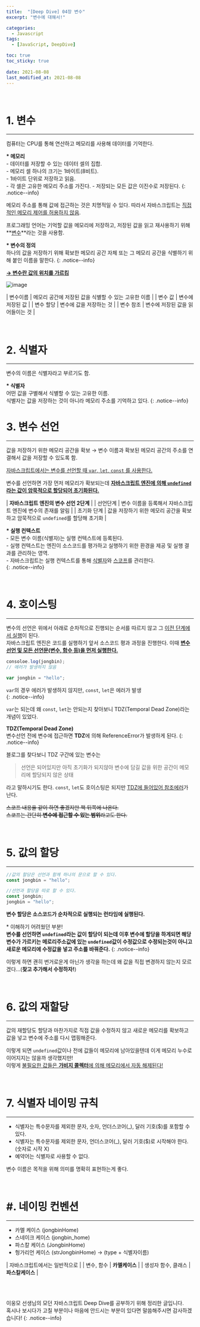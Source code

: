 ```yaml
---
title:  "[Deep Dive] 04장 변수"
excerpt: "변수에 대해서!"

categories:
  - Javascript
tags:
  - [JavaScript, DeepDive]

toc: true
toc_sticky: true
 
date: 2021-08-08
last_modified_at: 2021-08-08
---
```


<br>

# 1. 변수
---

컴퓨터는 CPU를 통해 연산하고 메모리를 사용해 데이터를 기억한다.

**\* 메모리**  
\- 데이터를 저장할 수 있는 데이터 셀의 집합.  
\- 메모리 셀 하나의 크기는 1바이트(8비트).  
\- 1바이트 단위로 저장하고 읽음.  
\- 각 셀은 고유한 메모리 주소를 가진다.
\- 저장되는 모든 값은 이진수로 저장된다.
{: .notice--info}

메모리 주소를 통해 값에 접근하는 것은 치명적일 수 있다. 따라서 자바스크립트는 <u>직접적인 메모리 제어를 허용하지 않음</u>.

프로그래밍 언어는 기억할 값을 메모리에 저장하고, 저장된 값을 읽고 재사용하기 위해 **<u>변수</u>**라는 것을 사용함.  

**\* 변수의 정의**  
하나의 값을 저장하기 위해 확보한 메모리 공간 자체 또는 그 메모리 공간을 식별하기 위해 붙인 이름을 말한다.
{: .notice--info}

**<u>→ 변수란 값의 위치를 가르킴</u>**

![image](https://junwoo45.github.io/static/c095036b225ed4f6ebc1ca31f1be2c91/87200/memory1.jpg)

| 변수이름 | 메모리 공간에 저장된 값을 식별할 수 있는 고유한 이름 |
| 변수 값 | 변수에 저장된 값 |
| 변수 할당 | 변수에 값을 저장하는 것 |
| 변수 참조 | 변수에 저장된 값을 읽어들이는 것 |

<br>


# 2. 식별자
---
변수의 이름은 식별자라고 부르기도 함.  

**\* 식별자**  
어떤 값을 구별해서 식별할 수 있는 고유한 이름.  
식별자는 값을 저장하는 것이 아니라 메모리 주소를 기억하고 있다.
{: .notice--info}
<br>


# 3. 변수 선언
---

값을 저장하기 위한 메모리 공간을 확보 → 변수 이름과 확보된 메모리 공간의 주소를 연결해서 값을 저장할 수 있도록 함.  

<u>자바스크립트에서는 변수를 선언할 때 `var`, `let`, `const` 를 사용한다.</u>  

변수를 선언하면 가장 먼저 메모리가 확보되는데 **<u>자바스크립트 엔진에 의해 `undefined` 라는 값이 암묵적으로 할당되어 초기화된다.</u>**

| **자바스크립트 엔진의 변수 선언 2단계** |
| 선언단계 | 변수 이름을 등록해서 자바스크립트 엔진에 변수의 존재를 알림 |
| 초기화 단계 | 값을 저장하기 위한 메모리 공간을 확보하고 암묵적으로 `undefined`를 할당해 초기화 |


**\* 실행 컨텍스트**  
\- 모든 변수 이름(식별자)는 실행 컨텍스트에 등록된다.  
\- 실행 컨텍스트는 엔진이 소스코드를 평가하고 실행하기 위한 환경을 제공 및 실행 결과를 관리하는 영역.  
\- 자바스크립트는 실행 컨텍스트를 통해 <u>식별자</u>와 <u>스코프</u>를 관리한다.  
{: .notice--info}

<br>


# 4. 호이스팅
---

<!-- **변수의 선언시점**   -->
변수의 선언은 위에서 아래로 순차적으로 진행되는 순서를 따르지 않고 그 <u>이전 단계에서 실행</u>이 된다.  
자바스크립트 엔진은 코드를 실행하기 앞서 소스코드 평과 과정을 진행한다. 이때 **<u>변수 선언 및 모든 선언문(변수, 함수 등)을 먼저 실행한다.</u>**  

```javascript
consoloe.log(jongbin);
// 에러가 발생하지 않음

var jongbin = "hello";
``` 

`var`의 경우 에러가 발생하지 않지만, `const`, `let`은 에러가 발생  
{: .notice--info}

`var`는 되는데 왜 `const`, `let`는 안되는지 찾아보니 TDZ(Temporal Dead Zone)라는 개념이 있었다.  

**TDZ(Temporal Dead Zone)**  
변수선언 전에 변수에 접근하면 **TDZ**에 의해 ReferenceError가 발생하게 된다.
{: .notice--info}

블로그를 찾다보니 TDZ 구간에 있는 변수는  
>선언은 되어있지만 아직 초기화가 되지않아 변수에 담길 값을 위한 공간이 메모리에 할당되지 않은 상태  

라고 말하시기도 한다. `const`, `let`도 호이스팅은 되지만 <u>TDZ에 들어있어 참조에러</u>가 난다.

~~스코프 내용을 같이 하면 좋겠지만 책 뒤쪽에 나온다.~~  
~~스코프는 간단히 **변수에 접근할 수 있는 범위**라고도 한다.~~

<br>


# 5. 값의 할당
---

```javascript
//값의 할당은 선언과 함께 하나의 문으로 할 수 있다.
const jongbin = "hello";

//선언과 할당을 따로 할 수 있다.
const jongbin;
jongbin = "hello";
```

**변수 할당은 소스코드가 순차적으로 실행되는 런타임에 실행된다.**


\* 이해하기 어려웠던 부분!  
**변수를 선언하면 `undefined`라는 값이 할당이 되는데 이후 변수에 할당을 하게되면 해당 변수가 가르키는 메로리주소값에 있는 `undefined`값이 수정값으로 수정되는것이 아니고 새로운 메모리에 수정값을 넣고 주소를 바꿔준다.**
{: .notice--info}

이렇게 하면 괜히 번거로운게 아닌가 생각을 하는데 왜 값을 직접 변경하지 않는지 모르겠다...(**찾고 추가해서 수정하자!**)

<br>


# 6. 값의 재할당
---
값의 재할당도 할당과 마찬가지로 직접 값을 수정하지 않고 새로운 메모리를 확보하고 값을 넣고 변수에 주소를 다시 맵핑해준다.  

이렇게 되면 `undefined`값이나 전에 값들이 메모리에 남아있을텐데 이게 메모리 누수로 이어지지는 않을까 생각했지만!  
이렇게 <u>불필요한 값들은 **가비지 콜렉터**에 의해 메모리에서 자동 해제된다!</u>

<br>


# 7. 식별자 네이밍 규칙
---

- 식별자는 특수문자를 제외한 문자, 숫자, 언더스코어(_), 달러 기호($)를 포함할 수 있다.
- 식별자는 특수문자를 제외한 문자, 언더스코어(_), 달러 기호($)로 시작해야 한다. (숫자로 시작 X)
- 예약어는 식별자로 사용할 수 없다.

변수 이름은 목적을 위해 의미를 명확히 표현하는게 좋다.

<br>


# #. 네이밍 컨벤션
---
  - 카멜 케이스 (jongbinHome)
  - 스네이크 케이스 (jongbin_home)
  - 파스칼 케이스 (JongbinHome)
  - 헝가리언 케이스 (strJongbinHome) → (type + 식별자이름)


| 자바스크립트에서는 일반적으로 |
| 변수, 함수 | **카멜케이스** |
| 생성자 함수, 클래스 | **파스칼케이스** |


<br>
<br>

이웅모 선생님의 모던 자바스크립트 Deep Dive를 공부하기 위해 정리한 글입니다.  
혹시나 보시다가 고칠 부분이나 마음에 안드시는 부분이 있다면 말씀해주시면 감사하겠습니다!
{: .notice--info}



